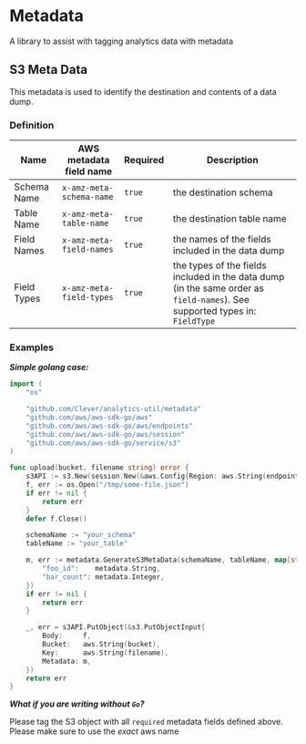 # Metadata

A library to assist with tagging analytics data with metadata

## S3 Meta Data

This metadata is used to identify the destination and contents of a data dump.

### Definition
| Name        | AWS metadata field name  | Required | Description |
|-------------|--------------------------|----------|-------------|
| Schema Name | `x-amz-meta-schema-name` | `true`   | the destination schema |
| Table Name  | `x-amz-meta-table-name`  | `true`   | the destination table name |
| Field Names | `x-amz-meta-field-names` | `true`   | the names of the fields included in the data dump |
| Field Types | `x-amz-meta-field-types` | `true`   | the types of the fields included in the data dump (in the same order as `field-names`). See supported types in: `FieldType` |

### Examples

***Simple golang case:***

```go
import (
	"os"

	"github.com/Clever/analytics-util/metadata"
	"github.com/aws/aws-sdk-go/aws"
	"github.com/aws/aws-sdk-go/aws/endpoints"
	"github.com/aws/aws-sdk-go/aws/session"
	"github.com/aws/aws-sdk-go/service/s3"
)

func upload(bucket, filename string) error {
	s3API := s3.New(session.New(&aws.Config{Region: aws.String(endpoints.UsWest2RegionID)}))
	f, err := os.Open("/tmp/some-file.json")
	if err != nil {
		return err
	}
	defer f.Close()

	schemaName := "your_schema"
	tableName := "your_table"

	m, err := metadata.GenerateS3MetaData(schemaName, tableName, map[string]metadata.FieldType{
		"foo_id":    metadata.String,
		"bar_count": metadata.Integer,
	})
	if err != nil {
		return err
	}

	_, err = s3API.PutObject(&s3.PutObjectInput{
		Body:     f,
		Bucket:   aws.String(bucket),
		Key:      aws.String(filename),
		Metadata: m,
	})
	return err
}
```

***What if you are writing without `Go`?***

Please tag the S3 object with all `required` metadata fields defined above. Please make sure to use the *exact* aws name
